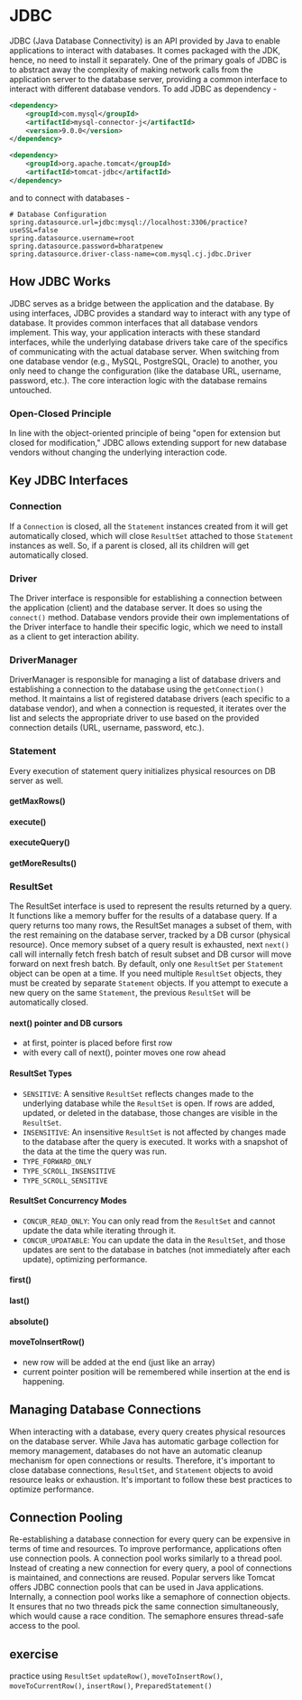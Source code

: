 # JDBC
JDBC (Java Database Connectivity) is an API provided by Java to enable applications to interact with databases. It comes packaged with the JDK, hence, no need to install it separately. One of the primary goals of JDBC is to abstract away the complexity of making network calls from the application server to the database server, providing a common interface to interact with different database vendors. To add JDBC as dependency -
```xml
<dependency>
    <groupId>com.mysql</groupId>
    <artifactId>mysql-connector-j</artifactId>
    <version>9.0.0</version>
</dependency>

<dependency>
    <groupId>org.apache.tomcat</groupId>
    <artifactId>tomcat-jdbc</artifactId>
</dependency>
```
and to connect with databases -
```properties
# Database Configuration
spring.datasource.url=jdbc:mysql://localhost:3306/practice?useSSL=false
spring.datasource.username=root
spring.datasource.password=bharatpenew
spring.datasource.driver-class-name=com.mysql.cj.jdbc.Driver
```

## How JDBC Works
JDBC serves as a bridge between the application and the database. By using interfaces, JDBC provides a standard way to interact with any type of database. It provides common interfaces that all database vendors implement. This way, your application interacts with these standard interfaces, while the underlying database drivers take care of the specifics of communicating with the actual database server. When switching from one database vendor (e.g., MySQL, PostgreSQL, Oracle) to another, you only need to change the configuration (like the database URL, username, password, etc.). The core interaction logic with the database remains untouched.

### Open-Closed Principle
In line with the object-oriented principle of being "open for extension but closed for modification," JDBC allows extending support for new database vendors without changing the underlying interaction code.

## Key JDBC Interfaces
### Connection
If a `Connection` is closed, all the `Statement` instances created from it will get automatically closed, which will close `ResultSet` attached to those `Statement` instances as well. So, if a parent is closed, all its children will get automatically closed.

### Driver
The Driver interface is responsible for establishing a connection between the application (client) and the database server. It does so using the `connect()` method. Database vendors provide their own implementations of the Driver interface to handle their specific logic, which we need to install as a client to get interaction ability.

### DriverManager
DriverManager is responsible for managing a list of database drivers and establishing a connection to the database using the `getConnection()` method. It maintains a list of registered database drivers (each specific to a database vendor), and when a connection is requested, it iterates over the list and selects the appropriate driver to use based on the provided connection details (URL, username, password, etc.).

### Statement
Every execution of statement query initializes physical resources on DB server as well.

#### getMaxRows()

#### execute()

#### executeQuery()

#### getMoreResults()

### ResultSet
The ResultSet interface is used to represent the results returned by a query. It functions like a memory buffer for the results of a database query. If a query returns too many rows, the ResultSet manages a subset of them, with the rest remaining on the database server, tracked by a DB cursor (physical resource). Once memory subset of a query result is exhausted, next `next()` call will internally fetch fresh batch of result subset and DB cursor will move forward on next fresh batch. By default, only one `ResultSet` per `Statement` object can be open at a time. If you need multiple `ResultSet` objects, they must be created by separate `Statement` objects.  If you attempt to execute a new query on the same `Statement`, the previous `ResultSet` will be automatically closed.

#### next() pointer and DB cursors
- at first, pointer is placed before first row
- with every call of next(), pointer moves one row ahead

#### ResultSet Types
- `SENSITIVE`: A sensitive `ResultSet` reflects changes made to the underlying database while the `ResultSet` is open. If rows are added, updated, or deleted in the database, those changes are visible in the `ResultSet`.
- `INSENSITIVE`: An insensitive `ResultSet` is not affected by changes made to the database after the query is executed. It works with a snapshot of the data at the time the query was run.
- `TYPE_FORWARD_ONLY`
- `TYPE_SCROLL_INSENSITIVE`
- `TYPE_SCROLL_SENSITIVE`

#### ResultSet Concurrency Modes
- `CONCUR_READ_ONLY`: You can only read from the `ResultSet` and cannot update the data while iterating through it.
- `CONCUR_UPDATABLE`: You can update the data in the `ResultSet`, and those updates are sent to the database in batches (not immediately after each update), optimizing performance.

#### first()

#### last()

#### absolute()

#### moveToInsertRow()
- new row will be added at the end (just like an array)
- current pointer position will be remembered while insertion at the end is happening.

## Managing Database Connections
When interacting with a database, every query creates physical resources on the database server. While Java has automatic garbage collection for memory management, databases do not have an automatic cleanup mechanism for open connections or results. Therefore, it's important to close database connections, `ResultSet`, and `Statement` objects to avoid resource leaks or exhaustion. It's important to follow these best practices to optimize performance.

## Connection Pooling
Re-establishing a database connection for every query can be expensive in terms of time and resources. To improve performance, applications often use connection pools. A connection pool works similarly to a thread pool. Instead of creating a new connection for every query, a pool of connections is maintained, and connections are reused. Popular servers like Tomcat offers JDBC connection pools that can be used in Java applications. Internally, a connection pool works like a semaphore of connection objects. It ensures that no two threads pick the same connection simultaneously, which would cause a race condition. The semaphore ensures thread-safe access to the pool.

## exercise
practice using `ResultSet` `updateRow()`, `moveToInsertRow()`, `moveToCurrentRow()`, `insertRow()`, `PreparedStatement()`

